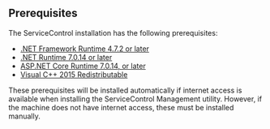 ## Prerequisites

The ServiceControl installation has the following prerequisites:

* [.NET Framework Runtime 4.7.2 or later](https://dotnet.microsoft.com/download/dotnet-framework/net472)
* [.NET Runtime 7.0.14 or later](https://dotnet.microsoft.com/en-us/download/dotnet/7.0)
* [ASP.NET Core Runtime 7.0.14, or later](https://dotnet.microsoft.com/en-us/download/dotnet/7.0)
* [Visual C++ 2015 Redistributable](https://www.microsoft.com/en-us/download/details.aspx?id=53840)

These prerequisites will be installed automatically if internet access is available when installing the ServiceControl Management utility. However, if the machine does not have internet access, these must be installed manually.
